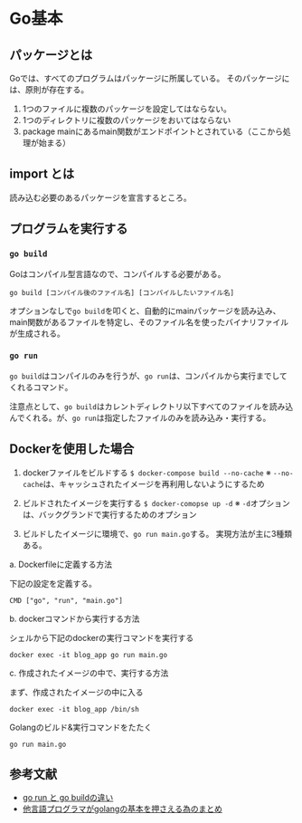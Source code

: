 # Go基本

## パッケージとは
Goでは、すべてのプログラムはパッケージに所属している。
そのパッケージには、原則が存在する。

1. 1つのファイルに複数のパッケージを設定してはならない。
2. 1つのディレクトリに複数のパッケージをおいてはならない
3. package mainにあるmain関数がエンドポイントとされている（ここから処理が始まる）

## import とは
読み込む必要のあるパッケージを宣言するところ。


## プログラムを実行する
### `go build`
Goはコンパイル型言語なので、コンパイルする必要がある。

```
go build [コンパイル後のファイル名] [コンパイルしたいファイル名]
```

オプションなしで`go build`を叩くと、自動的にmainパッケージを読み込み、main関数があるファイルを特定し、そのファイル名を使ったバイナリファイルが生成される。

### `go run`
`go build`はコンパイルのみを行うが、`go run`は、コンパイルから実行までしてくれるコマンド。

注意点として、`go build`はカレントディレクトリ以下すべてのファイルを読み込んでくれる。が、`go run`は指定したファイルのみを読み込み・実行する。


## Dockerを使用した場合
1. dockerファイルをビルドする
`$ docker-compose build --no-cache`
※ `--no-cache`は、キャッシュされたイメージを再利用しないようにするため

2. ビルドされたイメージを実行する
`$ docker-comopse up -d`
※ `-d`オプションは、バックグランドで実行するためのオプション

3. ビルドしたイメージに環境で、`go run main.go`する。
実現方法が主に3種類ある。

a. Dockerfileに定義する方法

下記の設定を定義する。

```
CMD ["go", "run", "main.go"]
```


b. dockerコマンドから実行する方法

シェルから下記のdockerの実行コマンドを実行する

```
docker exec -it blog_app go run main.go
```


c. 作成されたイメージの中で、実行する方法 

まず、作成されたイメージの中に入る

```
docker exec -it blog_app /bin/sh
```

Golangのビルド&実行コマンドをたたく

```
go run main.go
```


## 参考文献
- [go run と go buildの違い](http://nununu.hatenablog.jp/entry/2016/09/20/210000)
- [他言語プログラマがgolangの基本を押さえる為のまとめ](https://qiita.com/tfrcm/items/e2a3d7ce7ab8868e37f7)

